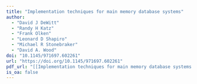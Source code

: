 ```yaml
---
title: "Implementation techniques for main memory database systems"
author:
  - "David J DeWitt"
  - "Randy H Katz"
  - "Frank Olken"
  - "Leonard D Shapiro"
  - "Michael R Stonebraker"
  - "David A. Wood"
doi: "10.1145/971697.602261"
url: "https://doi.org/10.1145/971697.602261"
pdf_url: "[[Implementation techniques for main memory database systems.pdf]]"
is_oa: false
---
```

